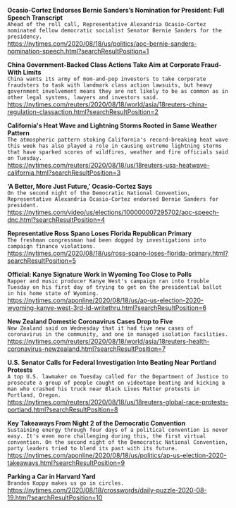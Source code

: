 **Ocasio-Cortez Endorses Bernie Sanders’s Nomination for President: Full Speech Transcript**\
`Ahead of the roll call, Representative Alexandria Ocasio-Cortez nominated fellow democratic socialist Senator Bernie Sanders for the presidency.`\
https://nytimes.com/2020/08/18/us/politics/aoc-bernie-sanders-nomination-speech.html?searchResultPosition=1

**China Government-Backed Class Actions Take Aim at Corporate Fraud-With Limits**\
`China wants its army of mom-and-pop investors to take corporate fraudsters to task with landmark class action lawsuits, but heavy government involvement means they are not likely to be as common as in other legal systems, lawyers and investors said.`\
https://nytimes.com/reuters/2020/08/18/world/asia/18reuters-china-regulation-classaction.html?searchResultPosition=2

**California's Heat Wave and Lightning Storms Rooted in Same Weather Pattern**\
`The atmospheric pattern stoking California's record-breaking heat wave this week has also played a role in causing extreme lightning storms that have sparked scores of wildfires, weather and fire officials said on Tuesday.`\
https://nytimes.com/reuters/2020/08/18/us/18reuters-usa-heatwave-california.html?searchResultPosition=3

**‘A Better, More Just Future,’ Ocasio-Cortez Says**\
`On the second night of the Democratic National Convention, Representative Alexandria Ocasio-Cortez endorsed Bernie Sanders for president.`\
https://nytimes.com/video/us/elections/100000007295702/aoc-speech-dnc.html?searchResultPosition=4

**Representative Ross Spano Loses Florida Republican Primary**\
`The freshman congressman had been dogged by investigations into campaign finance violations.`\
https://nytimes.com/2020/08/18/us/ross-spano-loses-florida-primary.html?searchResultPosition=5

**Official: Kanye Signature Work in Wyoming Too Close to Polls**\
`Rapper and music producer Kanye West's campaign ran into trouble Tuesday on his first day of trying to get on the presidential ballot in his home state of Wyoming.`\
https://nytimes.com/aponline/2020/08/18/us/ap-us-election-2020-wyoming-kanye-west-3rd-ld-writethru.html?searchResultPosition=6

**New Zealand Domestic Coronavirus Cases Drop to Five**\
`New Zealand said on Wednesday that it had five new cases of coronavirus in the community, and one in managed isolation facilities.`\
https://nytimes.com/reuters/2020/08/18/world/asia/18reuters-health-coronavirus-newzealand.html?searchResultPosition=7

**U.S. Senator Calls for Federal Investigation Into Beating Near Portland Protests**\
`A top U.S. lawmaker on Tuesday called for the Department of Justice to prosecute a group of people caught on videotape beating and kicking a man who crashed his truck near Black Lives Matter protests in Portland, Oregon.`\
https://nytimes.com/reuters/2020/08/18/us/18reuters-global-race-protests-portland.html?searchResultPosition=8

**Key Takeaways From Night 2 of the Democratic Convention**\
`Sustaining energy through four days of a political convention is never easy. It's even more challenging during this, the first virtual convention. On the second night of the Democratic National Convention, party leaders tried to blend its past with its future.`\
https://nytimes.com/aponline/2020/08/18/us/politics/ap-us-election-2020-takeaways.html?searchResultPosition=9

**Parking a Car in Harvard Yard**\
`Brandon Koppy makes us go in circles.`\
https://nytimes.com/2020/08/18/crosswords/daily-puzzle-2020-08-19.html?searchResultPosition=10

